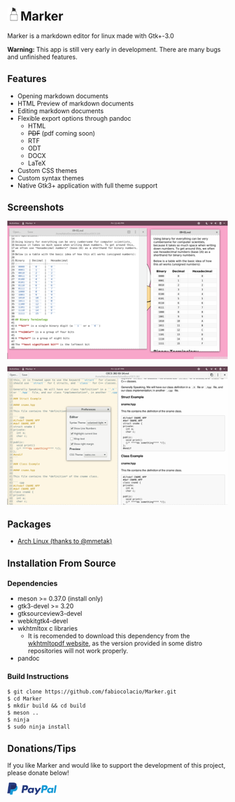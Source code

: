 # <img width="30" src="data/com.github.fabiocolacio.marker.svg"/>Marker

Marker is a markdown editor for linux made with Gtk+-3.0

**Warning:** This app is still very early in development. There are many bugs and
unfinished features.

## Features

* Opening markdown documents
* HTML Preview of markdown documents
* Editing markdown documents
* Flexible export options through pandoc
  * HTML
  * ~~PDF~~ (pdf coming soon)
  * RTF
  * ODT
  * DOCX
  * LaTeX
* Custom CSS themes
* Custom syntax themes
* Native Gtk3+ application with full theme support

## Screenshots

![scrot.png](scrot.png)

![scrot1.png](scrot1.png)

## Packages

* [Arch Linux (thanks to @mmetak)](https://aur.archlinux.org/packages/marker-git/)

## Installation From Source

### Dependencies

* meson >= 0.37.0 (install only)
* gtk3-devel >= 3.20
* gtksourceview3-devel
* webkitgtk4-devel
* wkhtmltox c libraries
  * It is recomended to download this dependency from the
    [wkhtmltopdf website](https://wkhtmltopdf.org/downloads.html),
    as the version provided in some distro repositories will not
    work properly.
* pandoc

### Build Instructions

```
$ git clone https://github.com/fabiocolacio/Marker.git
$ cd Marker
$ mkdir build && cd build
$ meson ..
$ ninja
$ sudo ninja install
```

## Donations/Tips

If you like Marker and would like to support the development of this project, please donate below!

[<img height="30" src="donate.png" alt="PayPal"/>](https://www.paypal.me/fabiocolacio)

